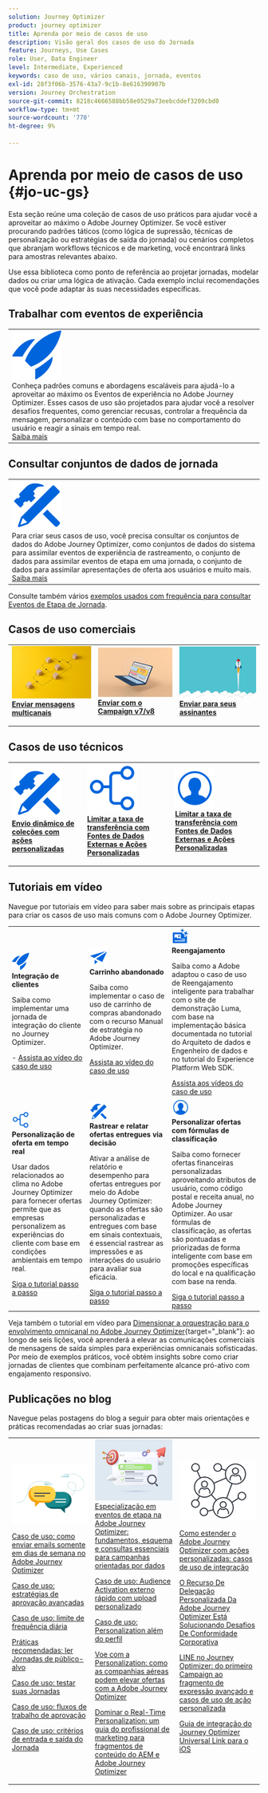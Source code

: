 ```yaml
---
solution: Journey Optimizer
product: journey optimizer
title: Aprenda por meio de casos de uso
description: Visão geral dos casos de uso do Jornada
feature: Journeys, Use Cases
role: User, Data Engineer
level: Intermediate, Experienced
keywords: caso de uso, vários canais, jornada, eventos
exl-id: 28f3f06b-3576-43a7-9c1b-8e616390907b
version: Journey Orchestration
source-git-commit: 8218c4666588bb58e0529a73eebcddef3209cbd0
workflow-type: tm+mt
source-wordcount: '770'
ht-degree: 9%

---
```


# Aprenda por meio de casos de uso {#jo-uc-gs}

Esta seção reúne uma coleção de casos de uso práticos para ajudar você a aproveitar ao máximo o Adobe Journey Optimizer. Se você estiver procurando padrões táticos (como lógica de supressão, técnicas de personalização ou estratégias de saída do jornada) ou cenários completos que abranjam workflows técnicos e de marketing, você encontrará links para amostras relevantes abaixo.

Use essa biblioteca como ponto de referência ao projetar jornadas, modelar dados ou criar uma lógica de ativação. Cada exemplo inclui recomendações que você pode adaptar às suas necessidades específicas.


## Trabalhar com eventos de experiência

<table style="table-layout:fixed">
<tr style="border: 0;">
  <td>
    <div>
    <a href="exp-event-lookup.md">
    <img alt="práticas recomendadas de pesquisa de eventos de experiência" src="../assets/do-not-localize/icon-quick-start.svg" /></a> 
    <br>Conheça padrões comuns e abordagens escaláveis para ajudá-lo a aproveitar ao máximo os Eventos de experiência no Adobe Journey Optimizer. Esses casos de uso são projetados para ajudar você a resolver desafios frequentes, como gerenciar recusas, controlar a frequência da mensagem, personalizar o conteúdo com base no comportamento do usuário e reagir a sinais em tempo real.
    </div>
      <div>
     <a href="exp-event-lookup.md">Saiba mais</a></div>
    </div>
  </td>
</tr>
</table>


## Consultar conjuntos de dados de jornada

<table style="table-layout:fixed">
<tr style="border: 0;">
  <td>
    <div>
    <a href="../data/datasets-query-examples.md">
    <img alt="amostras de query" src="../assets/do-not-localize/icon-configure.svg"/></a> 
    <br>Para criar seus casos de uso, você precisa consultar os conjuntos de dados do Adobe Journey Optimizer, como conjuntos de dados do sistema para assimilar eventos de experiência de rastreamento, o conjunto de dados para assimilar eventos de etapa em uma jornada, o conjunto de dados para assimilar apresentações de oferta aos usuários e muito mais.
    </div>
      <div>
     <a href="../data/datasets-query-examples.md">Saiba mais</a></div>
    </div>
  </td>
</tr>
</table>

Consulte também vários [exemplos usados com frequência para consultar Eventos de Etapa de Jornada](../reports/query-examples.md).


## Casos de uso comerciais

<table style="table-layout:fixed"><tr style="border: 0;">
<td>
<a href="../building-journeys/journeys-uc.md">
<img alt="Enviar mensagens de vários canais" src="../assets/do-not-localize/start-journey.jpeg">
</a>
<div>
<a href="../building-journeys/journeys-uc.md"><strong>Enviar mensagens multicanais</strong></a>
</div>
<p>
</td>
<td>
<a href="ajo-ac.md">
<img alt="Enviar uma mensagem usando o Campaign" src="../assets/do-not-localize/start-interface.jpeg">
</a>
<div><a href="ajo-ac.md"><strong>Enviar com o Campaign v7/v8</strong>
</div>
<p>
</td>
<td>
<a href="message-to-subscribers-uc.md">
<img alt="Enviar uma mensagem aos assinantes" src="../assets/do-not-localize/start-quick.png">
</a>
<div>
<a href="message-to-subscribers-uc.md"><strong>Enviar para seus assinantes</strong></a>
</div>
<p></td>
</tr></table>

## Casos de uso técnicos

<table style="table-layout:fixed"><tr style="border: 0;">
<td>
<a href="collections.md">
<img alt="Envio dinâmico de coleções usando ações personalizadas" src="../assets/do-not-localize/icon-configure.svg">
</a>
<div>
<a href="collections.md"><strong>Envio dinâmico de coleções com ações personalizadas</strong></a>
</div>
<p>
</td>
<td>
<a href="limit-throughput.md">
<img alt="Limite a taxa de transferência com fontes de dados externas e ações personalizadas" src="../assets/do-not-localize/icon-first-journey.svg">
</a>
<div><a href="limit-throughput.md"><strong>Limitar a taxa de transferência com Fontes de Dados Externas e Ações Personalizadas</strong></a>
</div>
<p>
</td>
<td>
<a href="../building-journeys/journey-pause.md#apply-an-exit-criteria-in-a-paused-journey">
<img alt="Remover perfis de uma jornada em tempo real" src="../assets/do-not-localize/icon_profile-audience.svg">
</a>
<div><a href="../building-journeys/journey-pause.md#apply-an-exit-criteria-in-a-paused-journey"><strong>Limitar a taxa de transferência com Fontes de Dados Externas e Ações Personalizadas</strong></a>
</div>
<p>
</td>
</tr></table>

## Tutoriais em vídeo

Navegue por tutoriais em vídeo para saber mais sobre as principais etapas para criar os casos de uso mais comuns com o Adobe Journey Optimizer.


<table style="table-layout:auto">
  <tr style="border: 0;">
    <td>
      <img src="../assets/do-not-localize/icon-quick-start.svg" width="35px">
    <br/>
      <strong>Integração de clientes</strong><br/><p>Saiba como implementar uma jornada de integração do cliente no Journey Optimizer.</p> - <a href="https://experienceleague.adobe.com/pt-br/docs/journey-optimizer-learn/tutorials/use-cases/customer-onboarding" target="_blank">Assista ao vídeo do caso de uso</a>
    </td>
    <td>
      <img src="../assets/do-not-localize/icon-campaign.svg" width="35px">
    <br/>
      <strong>Carrinho abandonado</strong><br/><p>Saiba como implementar o caso de uso de carrinho de compras abandonado com o recurso Manual de estratégia no Adobe Journey Optimizer.</p><a href="https://experienceleague.adobe.com/pt-br/docs/journey-optimizer-learn/tutorials/use-cases/abandoned-cart" target="_blank">Assista ao vídeo do caso de uso</a>
    </td>
    <td>
      <img src="../assets/do-not-localize/icon-content.svg" width="35px">
    <br/>
      <strong>Reengajamento</strong><br/><p>Saiba como a Adobe adaptou o caso de uso de Reengajamento inteligente para trabalhar com o site de demonstração Luma, com base na implementação básica documentada no tutorial do Arquiteto de dados e Engenheiro de dados e no tutorial do Experience Platform Web SDK.</p><a href="https://experienceleague.adobe.com/pt-br/docs/experience-platform/rtcdp/use-cases/personalization-insights-engagement/use-cases-luma" target="_blank">Assista aos vídeos do caso de uso</a> 
    </td>
  </tr>
  <tr style="border: 0;">
    <td>
      <img src="../assets/do-not-localize/icon-experience.svg" width="35px">
    <br/>
      <strong>Personalização de oferta em tempo real</strong><br/><p>Usar dados relacionados ao clima no Adobe Journey Optimizer para fornecer ofertas permite que as empresas personalizem as experiências do cliente com base em condições ambientais em tempo real.</p><a href="https://experienceleague.adobe.com/pt-br/docs/journey-optimizer-learn/personalizing-offers-with-real-time-weather-data/introduction" target="_blank">Siga o tutorial passo a passo</a>
    </td>
    <td>
      <img src="../assets/do-not-localize/icon-configure.svg" width="35px">
    <br/>
      <strong>Rastrear e relatar ofertas entregues via decisão</strong><br/><p>Ativar a análise de relatório e desempenho para ofertas entregues por meio do Adobe Journey Optimizer: quando as ofertas são personalizadas e entregues com base em sinais contextuais, é essencial rastrear as impressões e as interações do usuário para avaliar sua eficácia.</p><a href="https://experienceleague.adobe.com/pt-br/docs/journey-optimizer-learn/reporting-on-ajo-od/introduction" target="_blank">Siga o tutorial passo a passo</a> 
    </td>
    <td>
      <img src="../assets/do-not-localize/icon_profile-audience.svg" width="35px">
    <br/>
      <strong>Personalizar ofertas com fórmulas de classificação</strong><br/><p>Saiba como fornecer ofertas financeiras personalizadas aproveitando atributos de usuário, como código postal e receita anual, no Adobe Journey Optimizer. Ao usar fórmulas de classificação, as ofertas são pontuadas e priorizadas de forma inteligente com base em promoções específicas do local e na qualificação com base na renda.</p><a href="https://experienceleague.adobe.com/pt-br/docs/journey-optimizer-learn/personalizing-offers-with-ranking-formulas-based-on-user-zip-code-and-income/introduction" target="_blank">Siga o tutorial passo a passo</a> 
    </td>
  </tr>
</table>

Veja também o tutorial em vídeo para [Dimensionar a orquestração para o envolvimento omnicanal no Adobe Journey Optimizer](https://experienceleague.adobe.com/pt-br/docs/journey-optimizer-learn/scaling-orchestration-to-omnichannel-engagement/introduction){target="_blank"}: ao longo de seis lições, você aprenderá a elevar as comunicações comerciais de mensagens de saída simples para experiências omnicanais sofisticadas. Por meio de exemplos práticos, você obtém insights sobre como criar jornadas de clientes que combinam perfeitamente alcance pró-ativo com engajamento responsivo.



## Publicações no blog

Navegue pelas postagens do blog a seguir para obter mais orientações e práticas recomendadas ao criar suas jornadas:

<table style="table-layout:fixed"><tr style="border: 0;">
<td>
<img alt="Publicações no blog" src="../assets/do-not-localize/community.jpeg">
<div>
<p><a href="https://experienceleaguecommunities.adobe.com/t5/journey-optimizer-blogs/how-to-send-emails-only-on-weekdays-in-adobe-journey-optimizer/ba-p/760400?profile.language=pt" target="_blank">Caso de uso: como enviar emails somente em dias de semana no Adobe Journey Optimizer</a></p>
<p><a href="https://experienceleaguecommunities.adobe.com/t5/journey-optimizer-blogs/advanced-approval-strategies-in-adobe-journey-optimizer/ba-p/761396?profile.language=pt" target="_blank">Caso de uso: estratégias de aprovação avançadas</a></p>
<p><a href="https://experienceleaguecommunities.adobe.com/t5/journey-optimizer-blogs/elevate-customer-experience-with-daily-frequency-capping-in-ajo/ba-p/761510?profile.language=pt" target="_blank">Caso de uso: limite de frequência diária</a></p>
<p><a href="https://experienceleaguecommunities.adobe.com/t5/journey-optimizer-blogs/mastering-read-audience-journeys-in-adobe-journey-optimizer-a/ba-p/761445?profile.language=pt" target="_blank">Práticas recomendadas: ler Jornadas de público-alvo</a></p>
<p><a href="https://experienceleaguecommunities.adobe.com/t5/journey-optimizer-blogs/from-plan-to-perfection-how-to-test-your-ajo-journeys-for-10/ba-p/761270?profile.language=pt" target="_blank">Caso de uso: testar suas Jornadas</a></p>
<p><a href="https://experienceleaguecommunities.adobe.com/t5/journey-optimizer-blogs/deliver-with-confidence-approval-workflows-across-adobe-journey/ba-p/760900?profile.language=pt" target="_blank">Caso de uso: fluxos de trabalho de aprovação</a></p>
<p><a href="https://experienceleaguecommunities.adobe.com/t5/journey-optimizer-blogs/mastering-journey-entry-and-exit-criteria-in-adobe-journey/ba-p/760958?profile.language=pt" target="_blank">Caso de uso: critérios de entrada e saída do Jornada</a></p>
</div>
<p>
</td>
<td>
<img alt="Etapa de eventos em suas Jornadas" src="../assets/do-not-localize/list.jpeg">
<div>
<a href="https://experienceleaguecommunities.adobe.com/t5/journey-optimizer-blogs/mastering-step-events-in-adobe-journey-optimizer-fundamentals/ba-p/762024?profile.language=pt" target="_blank">Especialização em eventos de etapa na Adobe Journey Optimizer: fundamentos, esquema e consultas essenciais para campanhas orientadas por dados
</a></p>
<p><a href="https://experienceleaguecommunities.adobe.com/t5/journey-optimizer-blogs/fast-external-audience-activation-with-custom-upload/ba-p/761658?profile.language=pt" target="_blank">Caso de uso: Audience Activation externo rápido com upload personalizado</a></p>
<p><a href="https://experienceleaguecommunities.adobe.com/t5/journey-optimizer-blogs/personalization-beyond-the-ajo-profile-bringing-non-profile/ba-p/769225?profile.language=pt" target="_blank">Caso de uso: Personalization além do perfil
</a></p>
<p><a href="https://experienceleaguecommunities.adobe.com/t5/journey-optimizer-blogs/take-flight-with-personalization-how-airlines-can-elevate-offers/ba-p/767513?profile.language=pt" target="_blank">Voe com a Personalization: como as companhias aéreas podem elevar ofertas com a Adobe Journey Optimizer
</a></p>
<p><a href="https://experienceleaguecommunities.adobe.com/t5/journey-optimizer-blogs/mastering-real-time-personalization-a-marketer-s-guide-to-aem/ba-p/762606?profile.language=pt" target="_blank">Dominar o Real-Time Personalization: um guia do profissional de marketing para fragmentos de conteúdo do AEM e Adobe Journey Optimizer
</a></p>
</div>
<p></td>
<td>
<img alt="Ações personalizadas" src="../assets/do-not-localize/step-event.jpeg">
<div><p><a href="https://experienceleaguecommunities.adobe.com/t5/journey-optimizer-blogs/how-to-extend-adobe-journey-optimizer-with-custom-actions/ba-p/761323?profile.language=pt" target="_blank">Como estender o Adobe Journey Optimizer com ações personalizadas: casos de uso de integração
</a></p>
</div>
<div><p><a href="https://experienceleaguecommunities.adobe.com/t5/journey-optimizer-blogs/breaking-down-barriers-how-adobe-journey-optimizer-s-custom/ba-p/759223?profile.language=pt" target="_blank">O Recurso De Delegação Personalizada Da Adobe Journey Optimizer Está Solucionando Desafios De Conformidade Corporativa
</a></p>
</div>
<div><p><a href="https://experienceleaguecommunities.adobe.com/t5/journey-optimizer-blogs/line-in-ajo-from-first-campaign-to-advanced-expression-fragment/ba-p/771048?profile.language=pt" target="_blank">LINE no Journey Optimizer: do primeiro Campaign ao fragmento de expressão avançado e casos de uso de ação personalizada
</a></p>
</div>
<div><p><a href="https://experienceleaguecommunities.adobe.com/t5/journey-optimizer-blogs/ajo-universal-link-integration-guide-for-ios/ba-p/768669?profile.language=pt" target="_blank">Guia de integração do Journey Optimizer Universal Link para o iOS
</a></p>
</div>
</td>
</tr></table>